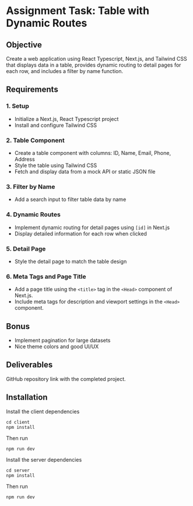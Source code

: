 # Assignment Task: Table with Dynamic Routes

## Objective
Create a web application using React Typescript, Next.js, and Tailwind CSS that displays data in a table, provides dynamic routing to detail pages for each row, and includes a filter by name function.

## Requirements

### 1. Setup
- Initialize a Next.js, React Typescript project
- Install and configure Tailwind CSS

### 2. Table Component
- Create a table component with columns: ID, Name, Email, Phone, Address
- Style the table using Tailwind CSS
- Fetch and display data from a mock API or static JSON file

### 3. Filter by Name
- Add a search input to filter table data by name

### 4. Dynamic Routes
- Implement dynamic routing for detail pages using `[id]` in Next.js
- Display detailed information for each row when clicked

### 5. Detail Page
- Style the detail page to match the table design

### 6. Meta Tags and Page Title
- Add a page title using the `<title>` tag in the `<Head>` component of Next.js.
- Include meta tags for description and viewport settings in the `<Head>` component.

## Bonus
- Implement pagination for large datasets
- Nice theme colors and good UI/UX

## Deliverables
GitHub repository link with the completed project.

## Installation
Install the client dependencies
```
cd client
npm install
```
Then run
```
npm run dev
```
Install the server dependencies
```
cd server
npm install
```
Then run
```
npm run dev
```
